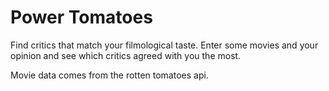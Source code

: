 # Power Tomatoes

Find critics that match your filmological taste. Enter some movies and your opinion and see which critics agreed with you the most.

Movie data comes from the rotten tomatoes api.
